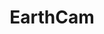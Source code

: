 ---
title: EarthCam
description: Webcam Network
url: https://www.earthcam.com/
image:
    # url: '/assets/images/cafe.png'
    # alt: 'Cafe'
tags: ['osint', 'track', 'webcam']
pubDate: 2023-11-08
draft: false
---